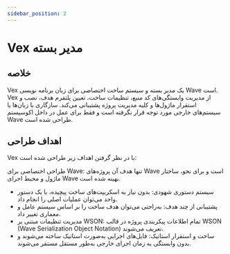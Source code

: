 ```yaml
---
sidebar_position: 2
---
```


# Vex مدیر بسته

## خلاصه

Vex یک مدیر بسته و سیستم ساخت اختصاصی برای زبان برنامه نویسی Wave است.
Vex از مدیریت وابستگی‌های کد منبع، تنظیمات ساخت، تعیین پلتفرم هدف، نصب و استقرار ماژول‌ها و کلیه مدیریت پروژه پشتیبانی می‌کند.
سازگاری با زبان‌ها یا سیستم‌های خارجی مورد توجه قرار نگرفته است و فقط برای عمل در داخل اکوسیستم Wave طراحی شده است.

## اهداف طراحی

Vex با در نظر گرفتن اهداف زیر طراحی شده است:

طراحی اختصاصی برای Wave: تنها هدف آن پروژه‌های Wave است و برای نحو، ساختار ماژول و محیط اجرای Wave بهینه شده است.

- سیستم دستوری شهودی: بدون نیاز به اسکریپت‌های ساخت پیچیده، با یک دستور واحد می‌توان عملیات اصلی را انجام داد.
- پشتیبانی از چند هدف: به‌راحتی می‌توان هدف ساخت را بر اساس سیستم عامل و معماری تغییر داد.
- مدیریت تنظیمات مبتنی بر WSON: تمام اطلاعات پیکربندی پروژه در قالب WSON (Wave Serialization Object Notation) تعریف می‌شوند.
- ساخت و استقرار استاتیک: فایل‌های اجرایی به‌صورت استاتیک ساخته می‌شوند و بدون وابستگی به زمان اجرای خارجی به‌طور مستقل مستقر می‌شوند.